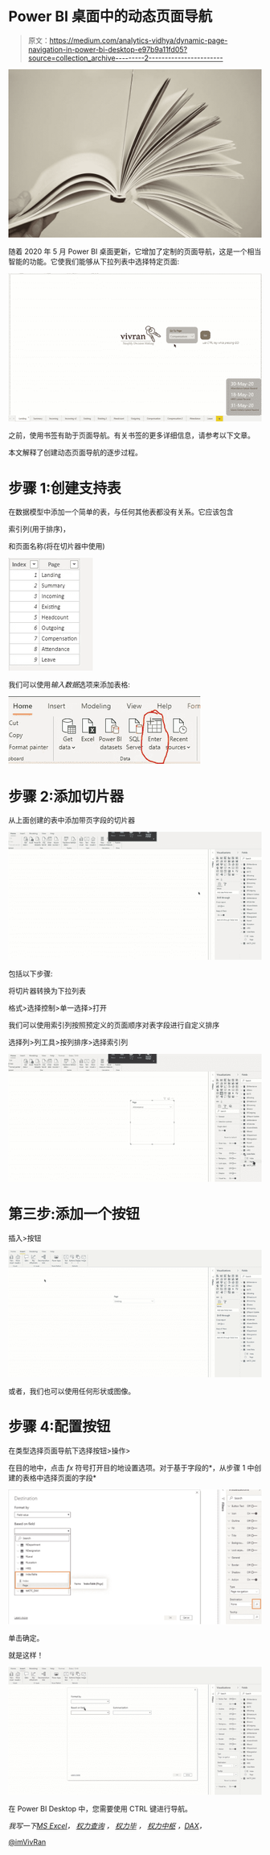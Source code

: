 # Power BI 桌面中的动态页面导航

> 原文：<https://medium.com/analytics-vidhya/dynamic-page-navigation-in-power-bi-desktop-e97b9a11fd05?source=collection_archive---------2----------------------->

![](img/074d54ce212cd6876f5576d358fe6c36.png)

随着 2020 年 5 月 Power BI 桌面更新，它增加了定制的页面导航，这是一个相当智能的功能。它使我们能够从下拉列表中选择特定页面:

![](img/a655c88e9e20359143dbff61dca5f1c3.png)

之前，使用书签有助于页面导航。有关书签的更多详细信息，请参考以下文章。

本文解释了创建动态页面导航的逐步过程。

# 步骤 1:创建支持表

在数据模型中添加一个简单的表，与任何其他表都没有关系。它应该包含

索引列(用于排序)，

和页面名称(将在切片器中使用)

![](img/6eeacc3adbcd68a5a66268156f18f34f.png)

我们可以使用*输入数据*选项来添加表格:

![](img/5211adba8f7344bc06ac992ab1ed9519.png)

# 步骤 2:添加切片器

从上面创建的表中添加带页字段的切片器

![](img/72bcdebeab40aa7d09bd70ef3c86ae37.png)

包括以下步骤:

将切片器转换为下拉列表

格式>选择控制>单一选择>打开

我们可以使用索引列按照预定义的页面顺序对表字段进行自定义排序

选择列>列工具>按列排序>选择索引列

![](img/d6d294cfa1552aae7ee21aeaf83fb10c.png)

# 第三步:添加一个按钮

插入>按钮

![](img/136e8c7df21229e3ad42b7f1610b50c6.png)

或者，我们也可以使用任何形状或图像。

# 步骤 4:配置按钮

在类型选择页面导航下选择按钮>操作>

在目的地中，点击 *fx* 符号打开目的地设置选项。对于基于字段的*，从步骤 1 中创建的表格中选择页面的字段*

![](img/420b201bb12f2e1d210025355a6ca287.png)

单击确定。

就是这样！

![](img/badf368b98877e1bded74516979bf9a1.png)

在 Power BI Desktop 中，您需要使用 CTRL 键进行导航。

*我写一下*[*MS Excel*](https://www.vivran.in/my-blog/categories/excel)*，* [*权力查询*](https://www.vivran.in/my-blog/categories/powerquery) *，* [*权力毕*](https://www.vivran.in/my-blog/categories/powerbi) *，* [*权力中枢*](https://www.vivran.in/my-blog/categories/power-pivot) *，*[*DAX*](https://www.vivran.in/my-blog/categories/dax)*，*

[@imVivRan](https://twitter.com/imvivran)